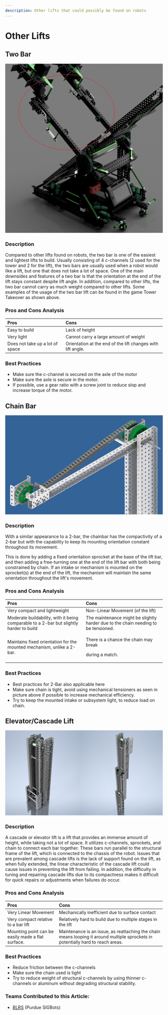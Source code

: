 ```yaml
---
description: Other lifts that could possibly be found on robots
---
```


# Other Lifts

## Two Bar

![2-Bar with Roller Intakes Mounted in Red \(CAD of 7K Courtesy of Zach 929U\)](../../.gitbook/assets/image%20%2817%29.png)

### Description

Compared to other lifts found on robots, the two bar is one of the easiest and lightest lifts to build. Usually consisting of 4 c-channels \(2 used for the tower and 2 for the lift\), the two bars are usually used when a robot would like a lift, but one that does not take a lot of space. One of the main downsides and features of a two bar is that the orientation at the end of the lift stays constant despite lift angle. In addition, compared to other lifts, the two bar cannot carry as much weight compared to other lifts. Some examples of the usage of the two bar lift can be found in the game Tower Takeover as shown above.

### Pros and Cons Analysis

| Pros | Cons |
| :--- | :--- |
| Easy to build | Lack of height |
| Very light | Cannot carry a large amount of weight |
| Does not take up a lot of space | Orientation at the end of the lift changes with lift angle. |

### Best Practices

* Make sure the c-channel is secured on the axle of the motor
* Make sure the axle is secure in the motor.
* If possible, use a gear ratio with a screw joint to reduce slop and increase torque of the motor.

## Chain Bar

![Chain Bar With Tensioned Chain \(Courtesy of AURA\)](../../.gitbook/assets/image%20%2818%29.png)

### Description

With a similar appearance to a 2-bar, the chainbar has the compactivity of a 2-bar but with the capability to keep its mounting orientation constant throughout its movement.

This is done by adding a fixed orientation sprocket at the base of the lift bar, and then adding a free-turning one at the end of the lift bar with both being constrained by chain. If an intake or mechanism is mounted on the sprocket\(s\) at the end of the lift, the mechanism will maintain the same orientation throughout the lift's movement.

### Pros and Cons Analysis

<table>
  <thead>
    <tr>
      <th style="text-align:left">Pros</th>
      <th style="text-align:left">Cons</th>
    </tr>
  </thead>
  <tbody>
    <tr>
      <td style="text-align:left">Very compact and lightweight</td>
      <td style="text-align:left">Non-Linear Movement (of the lift)</td>
    </tr>
    <tr>
      <td style="text-align:left">Moderate buildability, with it being comparable to a 2-bar but slightly
        harder to build</td>
      <td style="text-align:left">The maintenance might be slightly harder due to the chain needing to be
        tensioned.</td>
    </tr>
    <tr>
      <td style="text-align:left">Maintains fixed orientation for the mounted mechanism, unlike a 2-bar.</td>
      <td
      style="text-align:left">
        <p>There is a chance the chain may break</p>
        <p>during a match.</p>
        </td>
    </tr>
  </tbody>
</table>

### Best Practices

* Best practices for 2-Bar also applicable here
* Make sure chain is tight, avoid using mechanical tensioners as seen in picture above if possible to increase mechanical efficiency.
* Try to keep the mounted intake or subsystem light, to reduce load on chain.

## Elevator/Cascade Lift

![Cascade Lift Retracted \(Left\) and Extended \(Right\) Courtesy of Josh 99904A](../../.gitbook/assets/image%20%2821%29.png)

### Description

A cascade or elevator lift is a lift that provides an immense amount of height, while taking not a lot of space. It utilizes c-channels, sprockets, and chain to connect each bar together. These bars run parallel to the structural frame of the lift, which is connected to the chassis of the robot. Issues that are prevalent among cascade lifts is the lack of support found on the lift, as when fully extended, the linear characteristic of the cascade lift could cause issues in preventing the lift from failing. In addition, the difficulty in tuning and repairing cascade lifts due to its compactness makes it difficult for quick repairs or adjustments when failures do occur.

### Pros and Cons Analysis

| Pros | Cons |
| :--- | :--- |
| Very Linear Movement | Mechanically inefficient due to surface contact |
| Very compact relative to a bar lift | Relatively hard to build due to multiple stages in the lift |
| Mounting point can be easily made a flat surface. | Maintenance is an issue, as reattaching the chain means looping it around multiple sprockets in potentially hard to reach areas. |

### Best Practices

* Reduce friction between the c-channels
* Make sure the chain used is tight
* Try to reduce weight of structural c-channels by using thinner c-channels or aluminum without degrading structural stability.

### Teams Contributed to this Article:

* [BLRS](https://purduesigbots.com/) \(Purdue SIGBots\)

